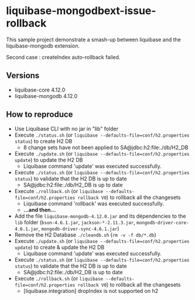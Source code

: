 # liquibase-mongodbext-issue-rollback

This sample project demonstrate a smash-up between liquibase and the liquibase-mongodb extension.

Second case : createIndex auto-rollback failed.

## Versions

* liquibase-core 4.12.0
* liquibase-mongodb 4.12.0

## How to reproduce

* Use Liquibase CLI with no jar in "lib" folder
* Execute `./status.sh` (or `liquibase --defaults-file=conf/h2.properties status`) to create H2 DB
  * 8 change sets have not been applied to SA@jdbc:h2:file:./db/H2_DB
* Execute `./update.sh` (or `liquibase --defaults-file=conf/h2.properties update`) to update the H2 DB
  * Liquibase command 'update' was executed successfully.
* Execute `./status.sh` (or `liquibase --defaults-file=conf/h2.properties status`) to validate that the H2 DB is up to date
  * SA@jdbc:h2:file:./db/H2_DB is up to date
* Execute `./rollback.sh` (or `liquibase --defaults-file=conf/h2.properties rollback V0`) to rollback all the changesets
  * Liquibase command 'rollback' was executed successfully.
  * **...and then...**
* Add the file `liquibase-mongodb-4.12.0.jar` and its dépendencies to the `lib` folder (`bson-4.6.1.jar`, `jackson-*-2.11.3.jar`, `mongodb-driver-core-4.6.1.jar`, `mongodb-driver-sync-4.6.1.jar`)
* Remove the H2 Database `./cleandb.sh` (`rm -v -f db/*.db`)
* Execute `./update.sh` (or `liquibase --defaults-file=conf/h2.properties update`) to create & update the H2 DB
  * Liquibase command 'update' was executed successfully.
* Execute `./status.sh` (or `liquibase --defaults-file=conf/h2.properties status`) to validate that the H2 DB is up to date
  * SA@jdbc:h2:file:./db/H2_DB is up to date
* Execute `./rollback.sh` (or `liquibase --defaults-file=conf/h2.properties rollback V0`) to rollback all the changesets
  * [liquibase.integration] dropIndex is not supported on h2
